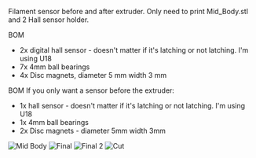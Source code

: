 Filament sensor before and after extruder.
Only need to print Mid_Body.stl and 2 Hall sensor holder.

BOM
- 2x digital hall sensor - doesn't matter if it's latching or not latching. I'm using U18
- 7x 4mm ball bearings
- 4x Disc magnets, diameter 5 mm width 3 mm

BOM If you only want a sensor before the extruder:
- 1x hall sensor - doesn't matter if it's latching or not latching. I'm using U18
- 1x 4mm ball bearings
- 2x Disc magnets - diameter 5mm width 3mm

![Mid Body](https://user-images.githubusercontent.com/67475249/131930646-4e525b9a-e959-4d66-a8ba-3105bf5979fa.png)
![Final](https://user-images.githubusercontent.com/67475249/131932295-15f4ab81-08fd-4978-9525-03dfe47383a3.jpeg)
![Final 2](https://user-images.githubusercontent.com/67475249/131932313-80a32543-3dc1-4280-85ae-4797c5f7eb73.jpeg)
![Cut](https://user-images.githubusercontent.com/67475249/131930642-4eed7b00-6c50-4ca0-8c28-58445fdcd040.png)
